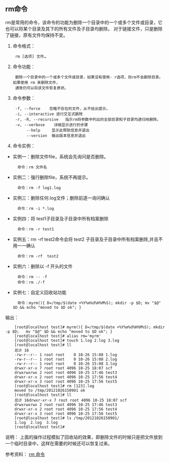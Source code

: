 ## rm命令

rm是常用的命令，该命令的功能为删除一个目录中的一个或多个文件或目录，它也可以将某个目录及其下的所有文件及子目录均删除。
对于链接文件，只是删除了链接，原有文件均保持不变。

1. 命令格式：

        rm [选项] 文件…

2. 命令功能：

        删除一个目录中的一个或多个文件或目录，如果没有使用- r选项，则rm不会删除目录。如果使用 rm 来删除文件，
        通常仍可以将该文件恢复原状。
3. 命令参数：

        -f, --force    忽略不存在的文件，从不给出提示。
        -i, --interactive 进行交互式删除
        -r, -R, --recursive   指示rm将参数中列出的全部目录和子目录均递归地删除。
        -v, --verbose    详细显示进行的步骤
             --help     显示此帮助信息并退出
             --version  输出版本信息并退出

4. 命令实例：

* 实例一：删除文件file，系统会先询问是否删除。

        命令：rm 文件名

* 实例二：强行删除file，系统不再提示。

        命令：rm -f log1.log

* 实例三：删除任何.log文件；删除前逐一询问确认

        命令：rm -i *.log

* 实例四：将 test1子目录及子目录中所有档案删除

        命令：rm -r test1

* 实例五：rm -rf test2命令会将 test2 子目录及子目录中所有档案删除,并且不用一一确认

        命令：rm -rf  test2

* 实例六：删除以 -f 开头的文件

        命令：rm -- -f
        命令：rm ./-f

* 实例七：自定义回收站功能

        命令：myrm(){ D=/tmp/$(date +%Y%m%d%H%M%S); mkdir -p $D; mv "$@" $D && echo "moved to $D ok"; }
输出：

        [root@localhost test]# myrm(){ D=/tmp/$(date +%Y%m%d%H%M%S); mkdir -p $D; 	mv "$@" $D && echo "moved to $D ok"; }
        [root@localhost test]# alias rm='myrm'
        [root@localhost test]# touch 1.log 2.log 3.log
        [root@localhost test]# ll
        总计 16
        -rw-r--r-- 1 root root    0 10-26 15:08 1.log
        -rw-r--r-- 1 root root    0 10-26 15:08 2.log
        -rw-r--r-- 1 root root    0 10-26 15:08 3.log
        drwxr-xr-x 7 root root 4096 10-25 18:07 scf
        drwxrwxrwx 2 root root 4096 10-25 17:46 test3
        drwxr-xr-x 2 root root 4096 10-25 17:56 test4
        drwxr-xr-x 3 root root 4096 10-25 17:56 test5
        [root@localhost test]# rm [123].log
        moved to /tmp/20121026150901 ok
        [root@localhost test]# ll
        总计 16drwxr-xr-x 7 root root 4096 10-25 18:07 scf
        drwxrwxrwx 2 root root 4096 10-25 17:46 test3
        drwxr-xr-x 2 root root 4096 10-25 17:56 test4
        drwxr-xr-x 3 root root 4096 10-25 17:56 test5
        [root@localhost test]# ls /tmp/20121026150901/
        1.log  2.log  3.log
        [root@localhost test]#

说明：
上面的操作过程模拟了回收站的效果，即删除文件的时候只是把文件放到一个临时目录中，这样在需要的时候还可以恢复过来。

参考资料： [rm 命令](http://codingstandards.iteye.com/blog/983531)